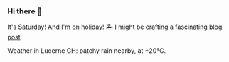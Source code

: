 ### Hi there :wave:

It's Saturday! And I'm on holiday! :desert_island: I might be crafting a fascinating [blog post](https://benjaminwuethrich.dev).

Weather in Lucerne CH: patchy rain nearby, at +20°C.
